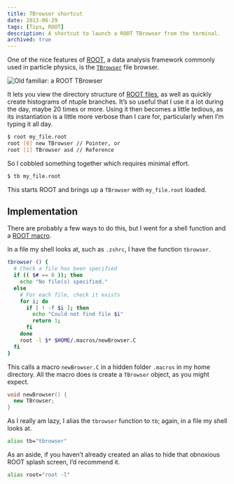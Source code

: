 ```yaml
---
title: TBrowser shortcut
date: 2013-06-29
tags: [Tips, ROOT]
description: A shortcut to launch a ROOT TBrowser from the terminal.
archived: true
---
```


One of the nice features of [ROOT](http://root.cern.ch/), a data analysis framework commonly used in particle physics, is the [`TBrowser`](http://root.cern.ch/root/htmldoc/TBrowser) file browser.

![Old familiar: a ROOT TBrowser](/img/tbrowser-shortcut/root-tbrowser.png)

It lets you view the directory structure of [ROOT files](http://root.cern.ch/root/htmldoc/TFile), as well as quickly create histograms of ntuple branches.
It’s so useful that I use it a lot during the day, maybe 20 times or more.
Using it then becomes a little tedious, as its instantiation is a little more verbose than I care for, particularly when I’m typing it all day.

```bash
$ root my_file.root
root [0] new TBrowser // Pointer, or
root [1] TBrowser asd // Reference
```

So I cobbled something together which requires minimal effort.

```bash
$ tb my_file.root
```

This starts ROOT and brings up a `TBrowser` with `my_file.root` loaded.

Implementation
--------------

There are probably a few ways to do this, but I went for a shell function and a [ROOT macro](http://root.cern.ch/drupal/content/working-macros).

In a file my shell looks at, such as `.zshrc`, I have the function `tbrowser`.

```bash
tbrowser () {
  # Check a file has been specified
  if (( $# == 0 )); then
    echo "No file(s) specified."
  else
    # For each file, check it exists
    for i; do
      if [ ! -f $i ]; then
        echo "Could not find file $i"
        return 1;
      fi
    done
    root -l $* $HOME/.macros/newBrowser.C
  fi
}
```

This calls a macro `newBrowser.C` in a hidden folder `.macros` in my home directory.
All the macro does is create a `TBrowser` object, as you might expect.

```cpp
void newBrowser() {
  new TBrowser;
}
```

As I really am lazy, I alias the `tbrowser` function to `tb`; again, in a file my shell looks at.

```bash
alias tb="tbrowser"
```

As an aside, if you haven’t already created an alias to hide that obnoxious ROOT splash screen, I’d recommend it.

```bash
alias root="root -l"
```
